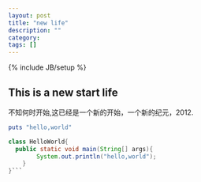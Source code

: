 ```yaml
---
layout: post
title: "new life"
description: ""
category:
tags: []
---
```

{% include JB/setup %}
## This is a new start life
不知何时开始,这已经是一个新的开始，一个新的纪元，2012.
```ruby
puts "hello,world"
```
```java
class HelloWorld{
  public static void main(String[] args){
        System.out.println("hello,world");
    }
}```
